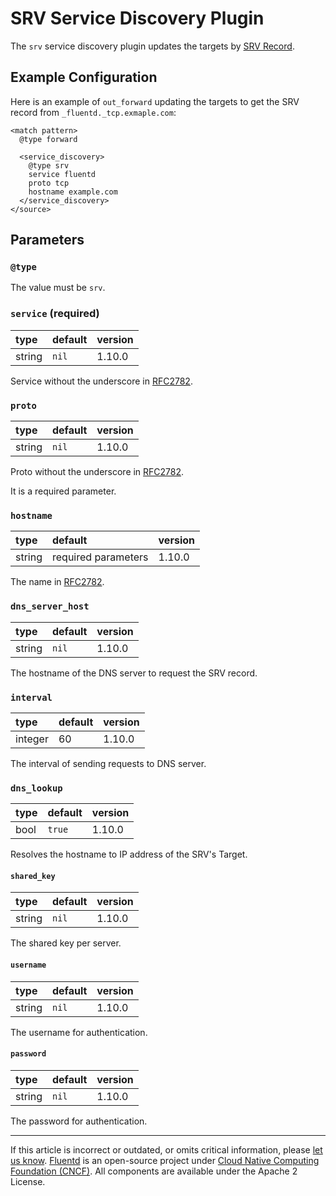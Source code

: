# SRV Service Discovery Plugin

The `srv` service discovery plugin updates the targets by
[SRV Record](https://tools.ietf.org/html/rfc2782).


## Example Configuration

Here is an example of `out_forward` updating the targets to get the SRV record
from `_fluentd._tcp.exmaple.com`:

```text
<match pattern>
  @type forward

  <service_discovery>
    @type srv
    service fluentd
    proto tcp
    hostname example.com
  </service_discovery>
</source>
```

## Parameters


### `@type`

The value must be `srv`.

### `service` (required)

| type   | default | version |
|:-------|:--------|:--------|
| string | `nil`   | 1.10.0  |

Service without the underscore in
[RFC2782](https://tools.ietf.org/html/rfc2782).


### `proto`

| type   | default | version |
|:-------|:--------|:--------|
| string | `nil`   | 1.10.0  |

Proto without the underscore in [RFC2782](https://tools.ietf.org/html/rfc2782).

It is a required parameter.


### `hostname`

| type   | default             | version |
|:-------|:--------------------|:--------|
| string | required parameters | 1.10.0  |

The name in [RFC2782](https://tools.ietf.org/html/rfc2782).


### `dns_server_host`

| type   | default | version |
|:-------|:--------|:--------|
| string | `nil`   | 1.10.0  |

The hostname of the DNS server to request the SRV record.


### `interval`

| type    | default | version |
|:--------|:--------|:--------|
| integer | 60      | 1.10.0  |

The interval of sending requests to DNS server.


### `dns_lookup`

| type   | default | version |
|:-------|:--------|:--------|
| bool   | `true`  | 1.10.0  |

Resolves the hostname to IP address of the SRV's Target.


#### `shared_key`

| type   | default | version |
|:-------|:--------|:--------|
| string | `nil`   | 1.10.0  |

The shared key per server.


#### `username`

| type   | default  | version |
|:-------|:---------|:--------|
| string | `nil`    | 1.10.0  |

The username for authentication.


#### `password`

| type   | default | version |
|:-------|:--------|:--------|
| string | `nil`   | 1.10.0  |

The password for authentication.


------------------------------------------------------------------------

If this article is incorrect or outdated, or omits critical information, please
[let us know](https://github.com/fluent/fluentd-docs-gitbook/issues?state=open).
[Fluentd](http://www.fluentd.org/) is an open-source project under [Cloud Native
Computing Foundation (CNCF)](https://cncf.io/). All components are available
under the Apache 2 License.
